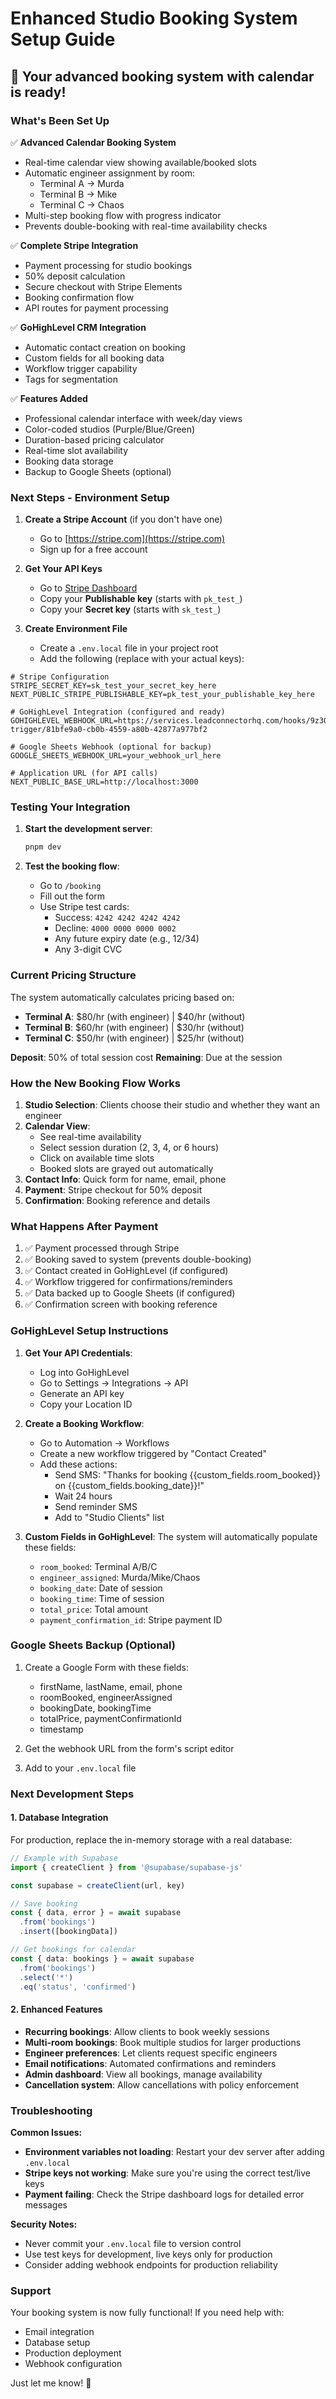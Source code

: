 # Enhanced Studio Booking System Setup Guide

## 🚀 Your advanced booking system with calendar is ready!

### What's Been Set Up

✅ **Advanced Calendar Booking System**
- Real-time calendar view showing available/booked slots
- Automatic engineer assignment by room:
  - Terminal A → Murda
  - Terminal B → Mike 
  - Terminal C → Chaos
- Multi-step booking flow with progress indicator
- Prevents double-booking with real-time availability checks

✅ **Complete Stripe Integration**
- Payment processing for studio bookings
- 50% deposit calculation
- Secure checkout with Stripe Elements
- Booking confirmation flow
- API routes for payment processing

✅ **GoHighLevel CRM Integration**
- Automatic contact creation on booking
- Custom fields for all booking data
- Workflow trigger capability
- Tags for segmentation

✅ **Features Added**
- Professional calendar interface with week/day views
- Color-coded studios (Purple/Blue/Green)
- Duration-based pricing calculator
- Real-time slot availability
- Booking data storage
- Backup to Google Sheets (optional)

### Next Steps - Environment Setup

1. **Create a Stripe Account** (if you don't have one)
   - Go to [https://stripe.com](https://stripe.com)
   - Sign up for a free account

2. **Get Your API Keys**
   - Go to [Stripe Dashboard](https://dashboard.stripe.com/apikeys)
   - Copy your **Publishable key** (starts with `pk_test_`)
   - Copy your **Secret key** (starts with `sk_test_`)

3. **Create Environment File**
   - Create a `.env.local` file in your project root
   - Add the following (replace with your actual keys):

```env
# Stripe Configuration
STRIPE_SECRET_KEY=sk_test_your_secret_key_here
NEXT_PUBLIC_STRIPE_PUBLISHABLE_KEY=pk_test_your_publishable_key_here

# GoHighLevel Integration (configured and ready)
GOHIGHLEVEL_WEBHOOK_URL=https://services.leadconnectorhq.com/hooks/9z3OZIZFEngLUF9ijv5z/webhook-trigger/81bfe9a0-cb0b-4559-a80b-42877a977bf2

# Google Sheets Webhook (optional for backup)
GOOGLE_SHEETS_WEBHOOK_URL=your_webhook_url_here

# Application URL (for API calls)
NEXT_PUBLIC_BASE_URL=http://localhost:3000
```

### Testing Your Integration

1. **Start the development server**:
   ```bash
   pnpm dev
   ```

2. **Test the booking flow**:
   - Go to `/booking`
   - Fill out the form
   - Use Stripe test cards:
     - Success: `4242 4242 4242 4242`
     - Decline: `4000 0000 0000 0002`
     - Any future expiry date (e.g., 12/34)
     - Any 3-digit CVC

### Current Pricing Structure

The system automatically calculates pricing based on:

- **Terminal A**: $80/hr (with engineer) | $40/hr (without)
- **Terminal B**: $60/hr (with engineer) | $30/hr (without) 
- **Terminal C**: $50/hr (with engineer) | $25/hr (without)

**Deposit**: 50% of total session cost
**Remaining**: Due at the session

### How the New Booking Flow Works

1. **Studio Selection**: Clients choose their studio and whether they want an engineer
2. **Calendar View**: 
   - See real-time availability
   - Select session duration (2, 3, 4, or 6 hours)
   - Click on available time slots
   - Booked slots are grayed out automatically
3. **Contact Info**: Quick form for name, email, phone
4. **Payment**: Stripe checkout for 50% deposit
5. **Confirmation**: Booking reference and details

### What Happens After Payment

1. ✅ Payment processed through Stripe
2. ✅ Booking saved to system (prevents double-booking)
3. ✅ Contact created in GoHighLevel (if configured)
4. ✅ Workflow triggered for confirmations/reminders
5. ✅ Data backed up to Google Sheets (if configured)
6. ✅ Confirmation screen with booking reference

### GoHighLevel Setup Instructions

1. **Get Your API Credentials**:
   - Log into GoHighLevel
   - Go to Settings → Integrations → API
   - Generate an API key
   - Copy your Location ID

2. **Create a Booking Workflow**:
   - Go to Automation → Workflows
   - Create a new workflow triggered by "Contact Created"
   - Add these actions:
     - Send SMS: "Thanks for booking {{custom_fields.room_booked}} on {{custom_fields.booking_date}}!"
     - Wait 24 hours
     - Send reminder SMS
     - Add to "Studio Clients" list

3. **Custom Fields in GoHighLevel**:
   The system will automatically populate these fields:
   - `room_booked`: Terminal A/B/C
   - `engineer_assigned`: Murda/Mike/Chaos
   - `booking_date`: Date of session
   - `booking_time`: Time of session
   - `total_price`: Total amount
   - `payment_confirmation_id`: Stripe payment ID

### Google Sheets Backup (Optional)

1. Create a Google Form with these fields:
   - firstName, lastName, email, phone
   - roomBooked, engineerAssigned
   - bookingDate, bookingTime
   - totalPrice, paymentConfirmationId
   - timestamp

2. Get the webhook URL from the form's script editor
3. Add to your `.env.local` file

### Next Development Steps

#### 1. Database Integration
For production, replace the in-memory storage with a real database:

```typescript
// Example with Supabase
import { createClient } from '@supabase/supabase-js'

const supabase = createClient(url, key)

// Save booking
const { data, error } = await supabase
  .from('bookings')
  .insert([bookingData])

// Get bookings for calendar
const { data: bookings } = await supabase
  .from('bookings')
  .select('*')
  .eq('status', 'confirmed')
```

#### 2. Enhanced Features
- **Recurring bookings**: Allow clients to book weekly sessions
- **Multi-room bookings**: Book multiple studios for larger productions
- **Engineer preferences**: Let clients request specific engineers
- **Email notifications**: Automated confirmations and reminders
- **Admin dashboard**: View all bookings, manage availability
- **Cancellation system**: Allow cancellations with policy enforcement

### Troubleshooting

**Common Issues:**
- **Environment variables not loading**: Restart your dev server after adding `.env.local`
- **Stripe keys not working**: Make sure you're using the correct test/live keys
- **Payment failing**: Check the Stripe dashboard logs for detailed error messages

**Security Notes:**
- Never commit your `.env.local` file to version control
- Use test keys for development, live keys only for production
- Consider adding webhook endpoints for production reliability

### Support

Your booking system is now fully functional! If you need help with:
- Email integration
- Database setup
- Production deployment
- Webhook configuration

Just let me know! 🎉 